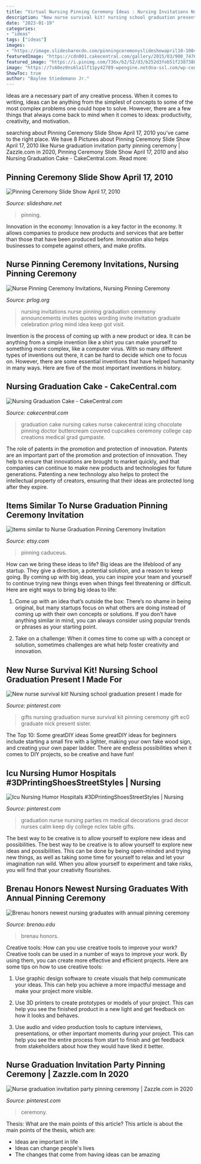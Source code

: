 ```yaml
---
title: "Virtual Nursing Pinning Ceremony Ideas : Nursing Invitations Nurse Pinning Graduation Ceremony Announcements Invites Quotes Wording Invite Invitation Graduate Celebration Prlog Mind Idea Keep Got Visit"
description: "New nurse survival kit! nursing school graduation present i made for"
date: "2023-01-19"
categories:
- "ideas"
tags: ["ideas"]
images:
- "https://image.slidesharecdn.com/pinningceremonyslideshowapril10-100420102645-phpapp01/95/pinning-ceremony-slide-show-april-17-2010-18-728.jpg?cb=1271764435"
featuredImage: "https://cdn001.cakecentral.com/gallery/2015/03/900_747676twdu_nursing-graduation-cake.jpg"
featured_image: "https://i.pinimg.com/736x/b2/52/d3/b252d3feb51f2387380d3e83928ba945.jpg"
image: "https://7s60ez0ns6la1lf11py42789-wpengine.netdna-ssl.com/wp-content/uploads/2021/05/BU43848_042821-Nursing-Pinning-AJR0142.jpg"
ShowToc: true
author: "Baylee Stiedemann Jr."
---
```



Ideas are a necessary part of any creative process. When it comes to writing, ideas can be anything from the simplest of concepts to some of the most complex problems one could hope to solve. However, there are a few things that always come back to mind when it comes to ideas: productivity, creativity, and motivation.

	

		
searching about Pinning Ceremony Slide Show April 17, 2010 you've came to the right place. We have 8 Pictures about Pinning Ceremony Slide Show April 17, 2010 like Nurse graduation invitation party pinning ceremony | Zazzle.com in 2020, Pinning Ceremony Slide Show April 17, 2010 and also Nursing Graduation Cake - CakeCentral.com. Read more:
		
    
## Pinning Ceremony Slide Show April 17, 2010

<img loading=lazy src="https://image.slidesharecdn.com/pinningceremonyslideshowapril10-100420102645-phpapp01/95/pinning-ceremony-slide-show-april-17-2010-18-728.jpg?cb=1271764435" onerror="this.onerror=null;this.src='https://tse4.mm.bing.net/th?id=OIP.6dAoTN1v1k2DbxqW6tUb6gHaFj&amp;pid=15.1';" alt="Pinning Ceremony Slide Show April 17, 2010">

_Source: slideshare.net_

>pinning. 

	

Innovation in the economy:
Innovation is a key factor in the economy. It allows companies to produce new products and services that are better than those that have been produced before. Innovation also helps businesses to compete against others, and make profits.

    
## Nurse Pinning Ceremony Invitations, Nursing Pinning Ceremony

<img loading=lazy src="http://www.prlog.org/11354320-graduation-nurse-pinning-invitations.jpg" onerror="this.onerror=null;this.src='https://tse3.mm.bing.net/th?id=OIP.D2Hg1vKS5_VSwBRTWNpA1gHaKW&amp;pid=15.1';" alt="Nurse Pinning Ceremony Invitations, Nursing Pinning Ceremony">

_Source: prlog.org_

>nursing invitations nurse pinning graduation ceremony announcements invites quotes wording invite invitation graduate celebration prlog mind idea keep got visit. 

	

Invention is the process of coming up with a new product or idea. It can be anything from a simple invention like a shirt you can make yourself to something more complex, like a computer virus. With so many different types of inventions out there, it can be hard to decide which one to focus on. However, there are some essential inventions that have helped humanity in many ways. Here are five of the most important inventions in history.

    
## Nursing Graduation Cake - CakeCentral.com

<img loading=lazy src="https://cdn001.cakecentral.com/gallery/2015/03/900_747676twdu_nursing-graduation-cake.jpg" onerror="this.onerror=null;this.src='https://tse2.mm.bing.net/th?id=OIP.JccBsAsTJHfRi18R4JYhFwHaJ4&amp;pid=15.1';" alt="Nursing Graduation Cake - CakeCentral.com">

_Source: cakecentral.com_

>graduation cake nursing cakes nurse cakecentral icing chocolate pinning doctor buttercream covered cupcakes ceremony college cap creations medical grad gumpaste. 

	

The role of patents in the promotion and protection of innovation.
Patents are an important part of the promotion and protection of innovation. They help to ensure that innovations are brought to market quickly, and that companies can continue to make new products and technologies for future generations. Patenting a new technology also helps to protect the intellectual property of creators, ensuring that their ideas are protected long after they expire.

    
## Items Similar To Nurse Graduation Pinning Ceremony Invitation

<img loading=lazy src="https://img1.etsystatic.com/002/0/5817653/il_570xN.396394287_jo4i.jpg" onerror="this.onerror=null;this.src='https://tse1.mm.bing.net/th?id=OIP.-2IyxaGkUf-xaAzXgPBwzAHaKX&amp;pid=15.1';" alt="Items similar to Nurse Graduation Pinning Ceremony Invitation">

_Source: etsy.com_

>pinning caduceus. 

	

How can we bring these ideas to life?
Big ideas are the lifeblood of any startup. They give a direction, a potential solution, and a reason to keep going. By coming up with big ideas, you can inspire your team and yourself to continue trying new things even when things feel threatening or difficult. Here are eight ways to bring big ideas to life:
1. Come up with an idea that’s outside the box: There’s no shame in being original, but many startups focus on what others are doing instead of coming up with their own concepts or solutions. If you don’t have anything similar in mind, you can always consider using popular trends or phrases as your starting point.

2. Take on a challenge: When it comes time to come up with a concept or solution, sometimes challenges are what help foster creativity and innovation.

    
## New Nurse Survival Kit! Nursing School Graduation Present I Made For

<img loading=lazy src="https://i.pinimg.com/originals/37/ee/8f/37ee8fdb2676c6bd61b249a64148bc33.jpg" onerror="this.onerror=null;this.src='https://tse3.mm.bing.net/th?id=OIP.qN35BXTUdhmrKna3qoQSzwHaFj&amp;pid=15.1';" alt="New nurse survival kit! Nursing school graduation present I made for">

_Source: pinterest.com_

>gifts nursing graduation nurse survival kit pinning ceremony gift ec0 graduate nick present sister. 

	

The Top 10: Some greatDIY ideas
Some greatDIY ideas for beginners include starting a small fire with a lighter, making your own fake wood sign, and creating your own paper ladder. There are endless possibilities when it comes to DIY projects, so be creative and have fun!

    
## Icu Nursing Humor Hospitals #3DPrintingShoesStreetStyles | Nursing

<img loading=lazy src="https://i.pinimg.com/originals/b9/0d/8c/b90d8c3fe27c33c6a0e0fee446b6781e.jpg" onerror="this.onerror=null;this.src='https://tse2.mm.bing.net/th?id=OIP.a-K3X_SDmrmKHGgMm8bTbgHaJ6&amp;pid=15.1';" alt="Icu Nursing Humor Hospitals #3DPrintingShoesStreetStyles | Nursing">

_Source: pinterest.com_

>graduation nurse nursing parties rn medical decorations grad decor nurses calm keep diy college nclex table gifts. 

	

The best way to be creative is to allow yourself to explore new ideas and possibilities.
The best way to be creative is to allow yourself to explore new ideas and possibilities. This can be done by being open-minded and trying new things, as well as taking some time for yourself to relax and let your imagination run wild. When you allow yourself to experiment and take risks, you will find that your creativity flourishes.

    
## Brenau Honors Newest Nursing Graduates With Annual Pinning Ceremony

<img loading=lazy src="https://7s60ez0ns6la1lf11py42789-wpengine.netdna-ssl.com/wp-content/uploads/2021/05/BU43848_042821-Nursing-Pinning-AJR0142.jpg" onerror="this.onerror=null;this.src='https://tse2.mm.bing.net/th?id=OIP.y-STGOydjFQNr1fGhK3_EwHaE8&amp;pid=15.1';" alt="Brenau honors newest nursing graduates with annual pinning ceremony">

_Source: brenau.edu_

>brenau honors. 

	

Creative tools: How can you use creative tools to improve your work?
Creative tools can be used in a number of ways to improve your work. By using them, you can create more effective and efficient projects. Here are some tips on how to use creative tools:
1. Use graphic design software to create visuals that help communicate your ideas. This can help you achieve a more impactful message and make your project more visible.

2. Use 3D printers to create prototypes or models of your project. This can help you see the finished product in a new light and get feedback on how it looks and behaves.

3. Use audio and video production tools to capture interviews, presentations, or other important moments during your project. This can help you see the entire process from start to finish and get feedback from stakeholders about how they would have liked it better.


    
## Nurse Graduation Invitation Party Pinning Ceremony | Zazzle.com In 2020

<img loading=lazy src="https://i.pinimg.com/736x/b2/52/d3/b252d3feb51f2387380d3e83928ba945.jpg" onerror="this.onerror=null;this.src='https://tse2.mm.bing.net/th?id=OIP.6mAUEuQbFwNshXx2b1rm8gHaHa&amp;pid=15.1';" alt="Nurse graduation invitation party pinning ceremony | Zazzle.com in 2020">

_Source: pinterest.com_

>ceremony. 

	

Thesis: What are the main points of this article?
This article is about the main points of the thesis, which are: 
- Ideas are important in life
- Ideas can change people's lives
- The changes that come from having ideas can be amazing

